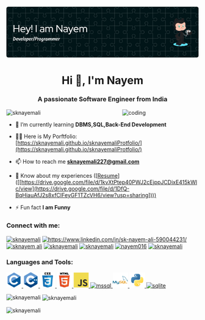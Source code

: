 ![logo](https://github.com/SkNayemAli/SkNayemAli/blob/main/github-header-image.png)
<h1 align="center">Hi 👋, I'm Nayem</h1>
<h3 align="center">A passionate Software Engineer from India</h3>
<img align="right" alt="coding" width="200" src="https://user-images.githubusercontent.com/55389276/140866485-8fb1c876-9a8f-4d6a-98dc-08c4981eaf70.gif">


<p align="left"> <img src="https://komarev.com/ghpvc/?username=sknayemali&label=Profile%20views&color=0e75b6&style=flat" alt="sknayemali" /> </p>

- 🌱 I’m currently learning **DBMS,SQL,Back-End Development**

- 👨‍💻 Here is My Porftfolio: [https://sknayemali.github.io/sknayemaliProtfolio/](https://sknayemali.github.io/sknayemaliProtfolio/)

- 📫 How to reach me **sknayemali227@gmail.com**

- 📄 Know about my experiences ([[Resume](https://drive.google.com/file/d/1DfQ-BqHiauAfJ2s8xfCIFeyGF1TZcVH6/view?usp=sharing)]([[https://drive.google.com/file/d/1kvXtPtep40PWJ2cEjppJCDixE415kWlc/view](https://drive.google.com/file/d/1DfQ-BqHiauAfJ2s8xfCIFeyGF1TZcVH6/view?usp=sharing])))

- ⚡ Fun fact **I am Funny**

<h3 align="left">Connect with me:</h3>
<p align="left">
<a href="https://x.com/its_nayem001?t=arcG7Kox_-gF0P_rhrWpDw&s=09" target="blank"><img align="center" src="https://raw.githubusercontent.com/rahuldkjain/github-profile-readme-generator/master/src/images/icons/Social/twitter.svg" alt="sknayemali" height="30" width="40" /></a>
<a href="https://www.linkedin.com/in/sk-nayem-ali-590044231/" target="blank"><img align="center" src="https://raw.githubusercontent.com/rahuldkjain/github-profile-readme-generator/master/src/images/icons/Social/linked-in-alt.svg" alt="https://www.linkedin.com/in/sk-nayem-ali-590044231/" height="30" width="40" /></a>
<a href="https://www.facebook.com/sknayem.ali.79?mibextid=ZbWKwL" target="blank"><img align="center" src="https://raw.githubusercontent.com/rahuldkjain/github-profile-readme-generator/master/src/images/icons/Social/facebook.svg" alt="sknayem ali" height="30" width="40" /></a>
<a href="https://www.instagram.com/__nayem001?igsh=eml0OHY0YzRya2tu" target="blank"><img align="center" src="https://raw.githubusercontent.com/rahuldkjain/github-profile-readme-generator/master/src/images/icons/Social/instagram.svg" alt="sknayemali" height="30" width="40" /></a>
<a href="https://www.hackerrank.com/profile/sknayemali227" target="blank"><img align="center" src="https://raw.githubusercontent.com/rahuldkjain/github-profile-readme-generator/master/src/images/icons/Social/hackerrank.svg" alt="sknayemali" height="30" width="40" /></a>
<a href="https://leetcode.com/u/nayem016/" target="blank"><img align="center" src="https://raw.githubusercontent.com/rahuldkjain/github-profile-readme-generator/master/src/images/icons/Social/leet-code.svg" alt="nayem016" height="30" width="40" /></a>
<a href="https://www.geeksforgeeks.org/user/sknayemfl8f/" target="blank"><img align="center" src="https://raw.githubusercontent.com/rahuldkjain/github-profile-readme-generator/master/src/images/icons/Social/geeks-for-geeks.svg" alt="sknayemali" height="30" width="40" /></a>
</p>

<h3 align="left">Languages and Tools:</h3>
<p align="left"> <a href="https://www.cprogramming.com/" target="_blank" rel="noreferrer"> <img src="https://raw.githubusercontent.com/devicons/devicon/master/icons/c/c-original.svg" alt="c" width="40" height="40"/> </a> <a href="https://www.w3schools.com/cpp/" target="_blank" rel="noreferrer"> <img src="https://raw.githubusercontent.com/devicons/devicon/master/icons/cplusplus/cplusplus-original.svg" alt="cplusplus" width="40" height="40"/> </a> <a href="https://www.w3schools.com/css/" target="_blank" rel="noreferrer"> <img src="https://raw.githubusercontent.com/devicons/devicon/master/icons/css3/css3-original-wordmark.svg" alt="css3" width="40" height="40"/> </a> <a href="https://www.w3.org/html/" target="_blank" rel="noreferrer"> <img src="https://raw.githubusercontent.com/devicons/devicon/master/icons/html5/html5-original-wordmark.svg" alt="html5" width="40" height="40"/> </a> <a href="https://developer.mozilla.org/en-US/docs/Web/JavaScript" target="_blank" rel="noreferrer"> <img src="https://raw.githubusercontent.com/devicons/devicon/master/icons/javascript/javascript-original.svg" alt="javascript" width="40" height="40"/> </a> <a href="https://www.microsoft.com/en-us/sql-server" target="_blank" rel="noreferrer"> <img src="https://www.svgrepo.com/show/303229/microsoft-sql-server-logo.svg" alt="mssql" width="40" height="40"/> </a> <a href="https://www.mysql.com/" target="_blank" rel="noreferrer"> <img src="https://raw.githubusercontent.com/devicons/devicon/master/icons/mysql/mysql-original-wordmark.svg" alt="mysql" width="40" height="40"/> </a> <a href="https://www.python.org" target="_blank" rel="noreferrer"> <img src="https://raw.githubusercontent.com/devicons/devicon/master/icons/python/python-original.svg" alt="python" width="40" height="40"/> </a> <a href="https://www.sqlite.org/" target="_blank" rel="noreferrer"> <img src="https://www.vectorlogo.zone/logos/sqlite/sqlite-icon.svg" alt="sqlite" width="40" height="40"/> </a> </p>

<p><img align="left" src="https://github-readme-stats.vercel.app/api/top-langs?username=sknayemali&show_icons=true&locale=en&layout=compact" alt="sknayemali" /></p>

<p>&nbsp;<img align="center" src="https://github-readme-stats.vercel.app/api?username=sknayemali&show_icons=true&locale=en" alt="sknayemali" /></p>

<p><img align="center" src="https://github-readme-streak-stats.herokuapp.com/?user=sknayemali&" alt="sknayemali" /></p>

